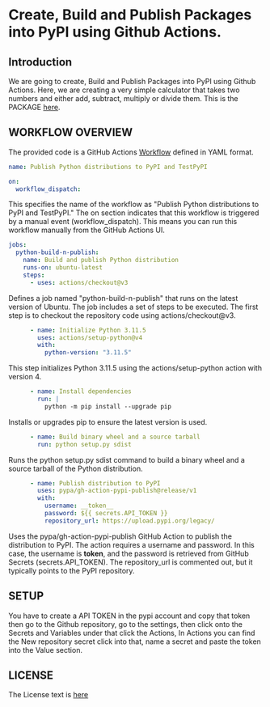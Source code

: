 # Create, Build and Publish Packages into PyPI using Github Actions.

## Introduction

We are going to create, Build and Publish Packages into PyPI using Github Actions. Here, we are creating a very simple calculator that takes two numbers and either add, subtract, multiply or divide them. This is the PACKAGE [here](https://github.com/VismayaM-2003/packages-yaml/blob/main/pypibasic/arithmetic.py). 

## WORKFLOW OVERVIEW

The provided code is a GitHub Actions [Workflow](https://github.com/VismayaM-2003/packages-yaml/blob/main/.github/workflows/python-publish.yml) defined in YAML format.

```yaml
name: Publish Python distributions to PyPI and TestPyPI

on:
  workflow_dispatch:

```
This specifies the name of the workflow as "Publish Python distributions to PyPI and TestPyPI." The on section indicates that this workflow is triggered by a manual event (workflow_dispatch). This means you can run this workflow manually from the GitHub Actions UI.

```yaml
jobs:
  python-build-n-publish:
    name: Build and publish Python distribution
    runs-on: ubuntu-latest
    steps:
      - uses: actions/checkout@v3

```
Defines a job named "python-build-n-publish" that runs on the latest version of Ubuntu. The job includes a set of steps to be executed. The first step is to checkout the repository code using actions/checkout@v3.

```yaml
      - name: Initialize Python 3.11.5
        uses: actions/setup-python@v4
        with:
          python-version: "3.11.5"

```
This step initializes Python 3.11.5 using the actions/setup-python action with version 4. 

```yaml
      - name: Install dependencies
        run: |
          python -m pip install --upgrade pip
```
Installs or upgrades pip to ensure the latest version is used.

```yaml
      - name: Build binary wheel and a source tarball
        run: python setup.py sdist

```
Runs the python setup.py sdist command to build a binary wheel and a source tarball of the Python distribution.

```yaml
      - name: Publish distribution to PyPI
        uses: pypa/gh-action-pypi-publish@release/v1
        with:
          username: __token__
          password: ${{ secrets.API_TOKEN }}
          repository_url: https://upload.pypi.org/legacy/

```
Uses the pypa/gh-action-pypi-publish GitHub Action to publish the distribution to PyPI. The action requires a username and password. In this case, the username is __token__, and the password is retrieved from GitHub Secrets (secrets.API_TOKEN). The repository_url is commented out, but it typically points to the PyPI repository.

## SETUP

You have to create a API TOKEN in the pypi account and copy that token then go to the Github repository, go to the settings, then click onto the Secrets and Variables under that click the Actions, In Actions you can find the New repository secret click into that, name a secret and paste the token into the Value section.

## LICENSE

The License text is [here](https://github.com/VismayaM-2003/packages-yaml/blob/main/LICENSE.txt)
